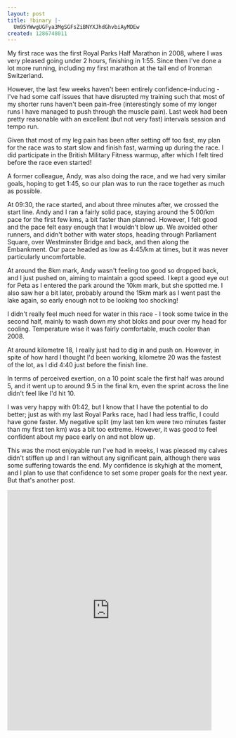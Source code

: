 ```yaml
---
layout: post
title: !binary |-
  Um95YWwgUGFya3MgSGFsZiBNYXJhdGhvbiAyMDEw
created: 1286748011
---
```

My first race was the first Royal Parks Half Marathon in 2008, where I was very pleased going under 2 hours, finishing in 1:55. Since then I've done a lot more running, including my first marathon at the tail end of Ironman Switzerland.

However, the last few weeks haven't been entirely confidence-inducing - I've had some calf issues that have disrupted my training such that most of my shorter runs haven't been pain-free (interestingly some of my longer runs I have managed to push through the muscle pain). Last week had been pretty reasonable with an excellent (but not very fast) intervals session and tempo run. 

Given that most of my leg pain has been after setting off too fast, my plan for the race was to start slow and finish fast, warming up during the race. I did participate in the British Military Fitness warmup, after which I felt tired before the race even started!

A former colleague, Andy, was also doing the race, and we had very similar goals, hoping to get 1:45, so our plan was to run the race together as much as possible. 

At 09:30, the race started, and about three minutes after, we crossed the start line. Andy and I ran a fairly solid pace, staying around the 5:00/km pace for the first few kms, a bit faster than planned. However, I felt good and the pace felt easy enough that I wouldn't blow up. We avoided other runners, and didn't bother with water stops, heading through Parliament Square, over Westminster Bridge and back, and then along the Embankment. Our pace headed as low as 4:45/km at times, but it was never particularly uncomfortable.

At around the 8km mark, Andy wasn't feeling too good so dropped back, and I just pushed on, aiming to maintain a good speed. I kept a good eye out for Peta as I entered the park around the 10km mark, but she spotted me. I also saw her a bit later, probably around the 15km mark as I went past the lake again, so early enough not to be looking too shocking!

I didn't really feel much need for water in this race - I took some twice in the second half, mainly to wash down my shot bloks and pour over my head for cooling. Temperature wise it was fairly comfortable, much cooler than 2008. 

At around kilometre 18, I really just had to dig in and push on. However, in spite of how hard I thought I'd been working, kilometre 20 was the fastest of the lot, as I did 4:40 just before the finish line. 

In terms of perceived exertion, on a 10 point scale the first half was around 5, and it went up to around 9.5 in the final km, even the sprint across the line didn't feel like I'd hit 10. 

I was very happy with 01:42, but I know that I have the potential to do better; just as with my last Royal Parks race, had I had less traffic, I could have gone faster. My negative split (my last ten km were two minutes faster than my first ten km) was a bit too extreme. However, it was good to feel confident about my pace early on and not blow up. 

This was the most enjoyable run I've had in weeks, I was pleased my calves didn't stiffen up and I ran without any significant pain, although there was some suffering towards the end. My confidence is skyhigh at the moment, and I plan to use that confidence to set some proper goals for the next year. But that's another post. 

<iframe width='465' height='548' frameborder='0' src='http://connect.garmin.com:80/activity/embed/52485020'></iframe>
